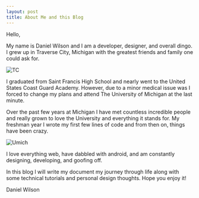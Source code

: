 ```yaml
---
layout: post
title: About Me and this Blog
---
```


Hello, 

My name is Daniel Wilson and I am a developer, designer, and overall dingo. I grew up in Traverse City, Michigan with the greatest friends and family one could ask for.

![TC](http://www.vineyardbay.info/wp-content/uploads/2014/05/TCmarina-with-airport.jpg)

I graduated from Saint Francis High School and nearly went to the United States Coast Guard Academy. However, due to a minor medical issue was I forced to change my plans and attend The University of Michigan at the last minute. 

Over the past few years at Michigan I have met countless incredible people and really grown to love the University and everything it stands for. My freshman year I wrote my first few lines of code and from then on, things have been crazy.

![Umich](http://www.engin.umich.edu/aero/academics/images/north-campus-in-the-spring)

I love everything web, have dabbled with android, and am constantly designing, developing, and goofing off.

In this blog I will write my document my journey through life along with some technical tutorials and personal design thoughts. Hope you enjoy it!

Daniel Wilson
